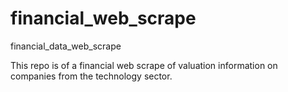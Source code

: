 # financial_web_scrape
financial_data_web_scrape


This repo is of a financial web scrape of valuation information on companies from the technology sector. 
